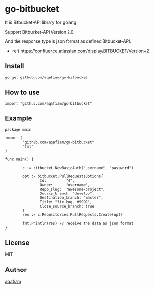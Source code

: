 # go-bitbucket

It is Bitbucket-API library for golang.

Support Bitbucket-API Version 2.0. 

And the response type is json format as defined Bitbucket-API.

- ref) <https://confluence.atlassian.com/display/BITBUCKET/Version+2>

## Install

```
go get github.com/aqafiam/go-bitbucket
```

## How to use

```
import "github.com/aqafiam/go-bitbucket"
```


## Example

```
package main

import (
        "github.com/aqafiam/go-bitbucket" 
        "fmt"
)

func main() {

        c := bitbucket.NewBasicAuth("username", "password")

        opt := bitbucket.PullRequestsOptions{
                Id:         "4",
                Owner:      "username",
                Repo_slug:  "awesome-project",
                Source_branch: "develop",
                Destination_branch: "master",
                Title: "fix bug. #9999",
                Close_source_branch: true
        }
        res := c.Repositories.PullRequests.Create(opt)

        fmt.Println(res) // receive the data as json format
}
```

## License

MIT

## Author

[aqafiam](https://github.com/aqafiam)
